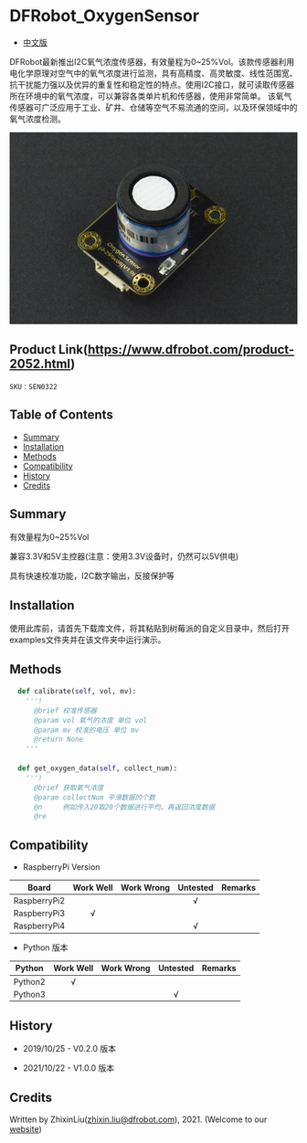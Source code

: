 # DFRobot_OxygenSensor
- [中文版](./README_CN.md)

DFRobot最新推出I2C氧气浓度传感器，有效量程为0~25%Vol。该款传感器利用电化学原理对空气中的氧气浓度进行监测，具有高精度、高灵敏度、线性范围宽、抗干扰能力强以及优异的重复性和稳定性的特点。使用I2C接口，就可读取传感器所在环境中的氧气浓度，可以兼容各类单片机和传感器，使用非常简单。 该氧气传感器可广泛应用于工业、矿井、仓储等空气不易流通的空间，以及环保领域中的氧气浓度检测。

![svg](../../resources/images/sen0322.jpg)


## Product Link(https://www.dfrobot.com/product-2052.html)

    SKU：SEN0322

## Table of Contents

* [Summary](#Summary)
* [Installation](#Installation)
* [Methods](#Methods)
* [Compatibility](#Compatibility)
* [History](#History)
* [Credits](#Credits)

## Summary

有效量程为0~25%Vol

兼容3.3V和5V主控器(注意：使用3.3V设备时，仍然可以5V供电)

具有快速校准功能，I2C数字输出，反接保护等

## Installation
使用此库前，请首先下载库文件，将其粘贴到树莓派的自定义目录中，然后打开examples文件夹并在该文件夹中运行演示。

## Methods

```python
  def calibrate(self, vol, mv):
    '''!
      @brief 校准传感器
      @param vol 氧气的浓度 单位 vol
      @param mv 校准的电压 单位 mv
      @return None
    '''

  def get_oxygen_data(self, collect_num):
    '''!
      @brief 获取氧气浓度
      @param collectNum 平滑数据的个数
      @n     例如传入20取20个数据进行平均，再返回浓度数据
      @re
```

## Compatibility

* RaspberryPi Version

| Board        | Work Well | Work Wrong | Untested | Remarks |
| ------------ | :-------: | :--------: | :------: | ------- |
| RaspberryPi2 |           |            |    √     |         |
| RaspberryPi3 |     √     |            |          |         |
| RaspberryPi4 |           |            |    √     |         |

* Python 版本

| Python  | Work Well | Work Wrong | Untested | Remarks |
| ------- | :-------: | :--------: | :------: | ------- |
| Python2 |     √     |            |          |         |
| Python3 |           |            |    √     |         |


## History

- 2019/10/25 - V0.2.0 版本

- 2021/10/22 - V1.0.0 版本


## Credits

Written by ZhixinLiu(zhixin.liu@dfrobot.com), 2021. (Welcome to our [website](https://www.dfrobot.com/))
